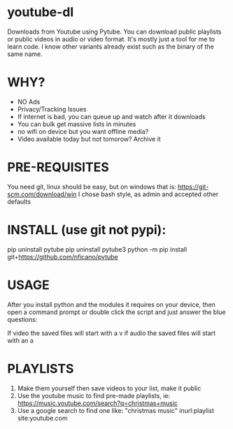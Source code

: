 # youtube-dl
Downloads from Youtube using Pytube.   You can download public playlists or public videos in audio or video format.    It's mostly just a tool for me to learn code. I know other variants already exist such as the binary of the same name.

# WHY?
* NO Ads
* Privacy/Tracking Issues
* If internet is bad, you can queue up and watch after it downloads
* You can bulk get massive lists in minutes
* no wifi on device but you want offline media?
* Video available today but not tomorow?  Archive it

# PRE-REQUISITES
You need git, linux should be easy, but on windows that is:
https://git-scm.com/download/win
I chose bash style, as admin and accepted other defaults

# INSTALL (use git not pypi):
pip uninstall pytube
pip uninstall pytube3
python -m pip install git+https://github.com/nficano/pytube

# USAGE

After you  install python and the modules it requires on your device, then open a command prompt or double click the script and just answer the blue questions:

If video the saved files will start with a v
if audio the saved files will start with an a

# PLAYLISTS

1. Make them yourself then save videos to your list, make it public
2. Use the youtube music to find pre-made playlists, ie: https://music.youtube.com/search?q=christmas+music
3. Use a google search to find one like:   "christmas music" inurl:playlist site:youtube.com



